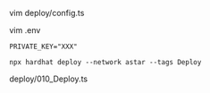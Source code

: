 vim deploy/config.ts

vim .env

```
PRIVATE_KEY="XXX"
```

```
npx hardhat deploy --network astar --tags Deploy
```

deploy/010_Deploy.ts
